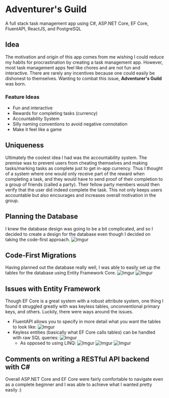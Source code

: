 # Adventurer's Guild
A full stack task management app using C#, ASP.NET Core, EF Core, FluentAPI, ReactJS, and PostgreSQL

## Idea
The motivation and origin of this app comes from me wishing I could reduce my habits for procrastination by creating a task management app. However, most task management apps feel like chores and are not fun and interactive. There are rarely any incentives because one could easily be dishonest to themselves. Wanting to combat this issue,  **Adventurer's Guild** was born.

### Feature Ideas
* Fun and interactive
* Rewards for completing tasks (currency)
* Accountability System
* Silly naming conventions to avoid negative connotation
* Make it feel like a game

## Uniqueness
Ultimately the coolest idea I had was the accountability system. The premise was to prevent users from cheating themselves and making tasks/marking tasks as complete just to get in-app currency. Thus I thought of a system where one would only receive part of the reward when completing a task, and they would have to send proof of their completion to a group of friends (called a party). Their fellow party members would then verify that the user did indeed complete the task. This not only keeps users accountable but also encourages and increases overall motivation in the group.

## Planning the Database
I knew the database design was going to be a bit complicated, and so I decided to create a design for the database even though I decided on taking the code-first approach.
![Imgur](https://i.imgur.com/kbuHwoJ.png "Database Design")

## Code-First Migrations
Having planned out the database really well, I was able to easily set up the tables for the database using Entity Framework Core.
![Imgur](https://i.imgur.com/zJWDb9J.png "Code-First Tables")
![Imgur](https://i.imgur.com/1IxROaJ.png "Example Model")

## Issues with Entity Framework
Though EF Core is a great system with a robust attribute system, one thing I found it struggled greatly with was keyless tables, unconventional primary keys, and others. Luckily, there were ways around the issues.

* FluentAPI allows you to specify in more detail what you want the tables to look like:
  ![Imgur](https://i.imgur.com/j9SrIrH.png)
* Keyless entities (basically what EF Core calls tables) can be handled with raw SQL queries:
  ![Imgur](https://i.imgur.com/VMrOANV.png)
  * As opposed to using LINQ:
  ![Imgur](https://i.imgur.com/b9yEi1m.png)
  ![Imgur](https://i.imgur.com/owbLhuY.png)
  ![Imgur](https://i.imgur.com/e2AP6QQ.png)

## Comments on writing a RESTful API backend with C#
Overall ASP.NET Core and EF Core were fairly comfortable to navigate even as a complete beginner and I was able to achieve what I wanted pretty easily :)
